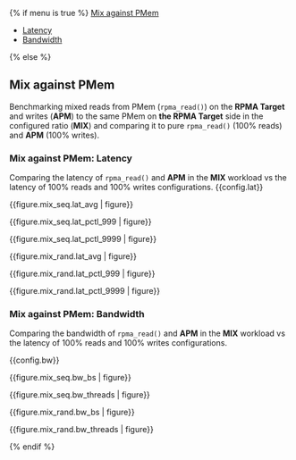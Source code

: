 {% if menu is true %}
<a class="pure-menu-heading" href="#mix">Mix against PMem</a>
<ul class="pure-menu-list">
    <li class="pure-menu-item"><a href="#mix-lat" class="pure-menu-link">Latency</a></li>
    <li class="pure-menu-item"><a href="#mix-bw" class="pure-menu-link">Bandwidth</a></li>
</ul>
{% else %}

<h2 id="mix" class="page-break">Mix against PMem</h2>

Benchmarking mixed reads from PMem (`rpma_read()`) on the **RPMA Target** and writes (**APM**) to the same PMem on **the RPMA Target** side in the configured ratio (**MIX**) and comparing it to pure `rpma_read()` (100% reads) and **APM** (100% writes).

<h3 id="mix-lat">Mix against PMem: Latency</h3>

Comparing the latency of `rpma_read()` and **APM** in the **MIX** workload vs the latency of 100% reads and 100% writes configurations.
{{config.lat}}

{{figure.mix_seq.lat_avg | figure}}

{{figure.mix_seq.lat_pctl_999 | figure}}

{{figure.mix_seq.lat_pctl_9999 | figure}}

{{figure.mix_rand.lat_avg | figure}}

{{figure.mix_rand.lat_pctl_999 | figure}}

{{figure.mix_rand.lat_pctl_9999 | figure}}

<h3 id="mix-bw" class="page-break">Mix against PMem: Bandwidth</h3>

Comparing the bandwidth of `rpma_read()` and **APM** in the **MIX** workload vs the latency of 100% reads and 100% writes configurations.

{{config.bw}}

{{figure.mix_seq.bw_bs | figure}}

{{figure.mix_seq.bw_threads | figure}}

{{figure.mix_rand.bw_bs | figure}}

{{figure.mix_rand.bw_threads | figure}}

{% endif %}
